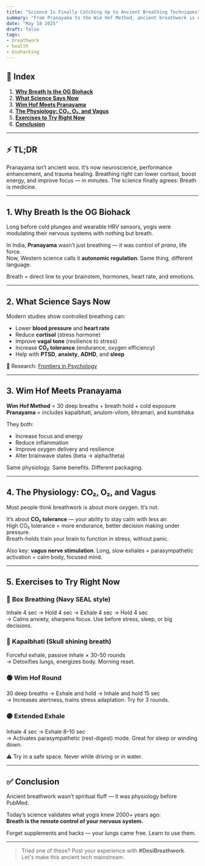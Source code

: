 ```yaml
---
title: "Science Is Finally Catching Up to Ancient Breathing Techniques"
summary: "From Pranayama to the Wim Hof Method, ancient breathwork is now backed by neuroscience, performance research, and longevity science. Here's what it does, and how to start."
date: "May 18 2025"
draft: false
tags:
- breathwork
- health
- biohacking
---
```


## 📝 Index  
1. **[Why Breath Is the OG Biohack](#1-why-breath-is-the-og-biohack)**  
2. **[What Science Says Now](#2-what-science-says-now)**  
3. **[Wim Hof Meets Pranayama](#3-wim-hof-meets-pranayama)**  
4. **[The Physiology: CO₂, O₂, and Vagus](#4-the-physiology-co₂-o₂-and-vagus)**  
5. **[Exercises to Try Right Now](#5-exercises-to-try-right-now)**  
6. **[Conclusion](#6-conclusion)**  

---

## ⚡ TL;DR  
Pranayama isn’t ancient woo. It’s now neuroscience, performance enhancement, and trauma healing. Breathing right can lower cortisol, boost energy, and improve focus — in minutes. The science finally agrees: Breath is medicine.

---

## 1. Why Breath Is the OG Biohack  
Long before cold plunges and wearable HRV sensors, yogis were modulating their nervous systems with nothing but breath.  

In India, **Pranayama** wasn’t just breathing — it was control of *prana*, life force.  
Now, Western science calls it **autonomic regulation**. Same thing, different language.  

Breath = direct line to your brainstem, hormones, heart rate, and emotions.

---

## 2. What Science Says Now  
Modern studies show controlled breathing can:  

- Lower **blood pressure** and **heart rate**  
- Reduce **cortisol** (stress hormone)  
- Improve **vagal tone** (resilience to stress)  
- Increase **CO₂ tolerance** (endurance, oxygen efficiency)  
- Help with **PTSD**, **anxiety**, **ADHD**, and **sleep**  

📖 Research: [Frontiers in Psychology](https://www.frontiersin.org/articles/10.3389/fpsyg.2018.00854/full)

---

## 3. Wim Hof Meets Pranayama  
**Wim Hof Method** = 30 deep breaths + breath hold + cold exposure  
**Pranayama** = includes kapalbhati, anulom-vilom, bhramari, and kumbhaka  

They both:
- Increase focus and energy  
- Reduce inflammation  
- Improve oxygen delivery and resilience  
- Alter brainwave states (beta → alpha/theta)

Same physiology. Same benefits. Different packaging.

---

## 4. The Physiology: CO₂, O₂, and Vagus  
Most people think breathwork is about more oxygen. It’s not.  

It’s about **CO₂ tolerance** — your ability to stay calm with less air.  
High CO₂ tolerance = more endurance, better decision making under pressure.  
Breath-holds train your brain to function in stress, without panic.  

Also key: **vagus nerve stimulation**. Long, slow exhales = parasympathetic activation = calm body, focused mind.

---

## 5. Exercises to Try Right Now  

### 🔵 **Box Breathing (Navy SEAL style)**  
Inhale 4 sec → Hold 4 sec → Exhale 4 sec → Hold 4 sec  
→ Calms anxiety, sharpens focus. Use before stress, sleep, or big decisions.

### 🔴 **Kapalbhati (Skull shining breath)**  
Forceful exhale, passive inhale × 30–50 rounds  
→ Detoxifies lungs, energizes body. Morning reset.

### 🟢 **Wim Hof Round**  
30 deep breaths → Exhale and hold → Inhale and hold 15 sec  
→ Increases alertness, trains stress adaptation. Try for 3 rounds.

### 🟣 **Extended Exhale**  
Inhale 4 sec → Exhale 8–10 sec  
→ Activates parasympathetic (rest-digest) mode. Great for sleep or winding down.

⚠️ Try in a safe space. Never while driving or in water.

---

## ✅ Conclusion  
Ancient breathwork wasn’t spiritual fluff — it was physiology before PubMed.  

Today’s science validates what yogis knew 2000+ years ago:  
**Breath is the remote control of your nervous system.**  

Forget supplements and hacks — your lungs came free. Learn to use them.  

---

> Tried one of these? Post your experience with **#DesiBreathwork**. Let's make this ancient tech mainstream.
